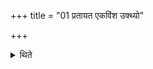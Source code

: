 +++
title = "01 प्रतायत एकविंश उक्थ्यो"

+++

<details><summary>थिते</summary>

प्रतायत एकविंश उक्थ्यो महानाम्नीसामा १
</details>
